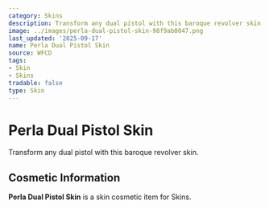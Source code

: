 ```yaml
---
category: Skins
description: Transform any dual pistol with this baroque revolver skin.
image: ../images/perla-dual-pistol-skin-98f9ab0047.png
last_updated: '2025-09-17'
name: Perla Dual Pistol Skin
source: WFCD
tags:
- Skin
- Skins
tradable: false
type: Skin
---
```


# Perla Dual Pistol Skin

Transform any dual pistol with this baroque revolver skin.

## Cosmetic Information

**Perla Dual Pistol Skin** is a skin cosmetic item for Skins.

